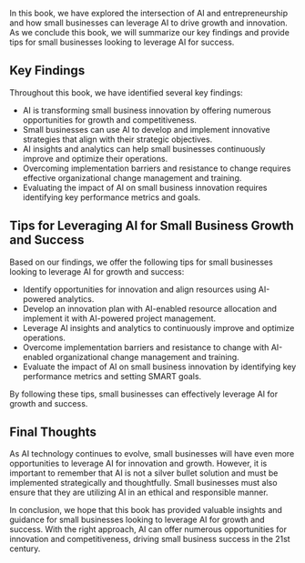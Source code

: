 

In this book, we have explored the intersection of AI and entrepreneurship and how small businesses can leverage AI to drive growth and innovation. As we conclude this book, we will summarize our key findings and provide tips for small businesses looking to leverage AI for success.

Key Findings
------------

Throughout this book, we have identified several key findings:

* AI is transforming small business innovation by offering numerous opportunities for growth and competitiveness.
* Small businesses can use AI to develop and implement innovative strategies that align with their strategic objectives.
* AI insights and analytics can help small businesses continuously improve and optimize their operations.
* Overcoming implementation barriers and resistance to change requires effective organizational change management and training.
* Evaluating the impact of AI on small business innovation requires identifying key performance metrics and goals.

Tips for Leveraging AI for Small Business Growth and Success
------------------------------------------------------------

Based on our findings, we offer the following tips for small businesses looking to leverage AI for growth and success:

* Identify opportunities for innovation and align resources using AI-powered analytics.
* Develop an innovation plan with AI-enabled resource allocation and implement it with AI-powered project management.
* Leverage AI insights and analytics to continuously improve and optimize operations.
* Overcome implementation barriers and resistance to change with AI-enabled organizational change management and training.
* Evaluate the impact of AI on small business innovation by identifying key performance metrics and setting SMART goals.

By following these tips, small businesses can effectively leverage AI for growth and success.

Final Thoughts
--------------

As AI technology continues to evolve, small businesses will have even more opportunities to leverage AI for innovation and growth. However, it is important to remember that AI is not a silver bullet solution and must be implemented strategically and thoughtfully. Small businesses must also ensure that they are utilizing AI in an ethical and responsible manner.

In conclusion, we hope that this book has provided valuable insights and guidance for small businesses looking to leverage AI for growth and success. With the right approach, AI can offer numerous opportunities for innovation and competitiveness, driving small business success in the 21st century.
